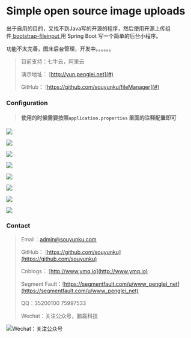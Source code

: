 
# Simple open source image uploads

出于自用的目的，又找不到Java写的开源的程序，然后使用开源上传组件[ bootstrap-fileinput ](https://github.com/kartik-v/bootstrap-fileinput/)用 Spring Boot 写一个简单的后台小程序。

功能不太完善，图床后台管理，开发中。。。。。。

</div>

> 目前支持：七牛云，阿里云
> 
> 演示地址： [http://yun.penglei.net](#)
> 
> GitHub： [https://github.com/souyunku/fileManager](#)

### Configuration

> #### 使用的时候需要按照`application.properties` 里面的注释配置即可



![](https://raw.githubusercontent.com/souyunku/fileManager/master/fileManager/doc/index1.png)

![](https://raw.githubusercontent.com/souyunku/fileManager/master/fileManager/doc/index2.png)

![](https://raw.githubusercontent.com/souyunku/fileManager/master/fileManager/doc/index3.png)

![](https://raw.githubusercontent.com/souyunku/fileManager/master/fileManager/doc/index4.png)

![](https://raw.githubusercontent.com/souyunku/fileManager/master/fileManager/doc/index5.png)

![](https://raw.githubusercontent.com/souyunku/fileManager/master/fileManager/doc/index6.png)

![](https://raw.githubusercontent.com/souyunku/fileManager/master/fileManager/doc/index7.png)

![](https://raw.githubusercontent.com/souyunku/fileManager/master/fileManager/doc/index8.png)

### Contact

> Email：admin@souyunku.com
> 
> GitHub： [https://github.com/souyunku](https://github.com/souyunku)
> 
> Cnblogs： [http://www.ymq.io](http://www.ymq.io)
> 
> Segment Fault：[https://segmentfault.com/u/www_penglei_net](https://segmentfault.com/u/www_penglei_net)
> 
> QQ：35200100 75997533
> 
> Wechat：关注公众号，鹏磊科技

![Wechat：关注公众号](http://www.ymq.io/images/pengleikeji.jpg "鹏磊科技")

